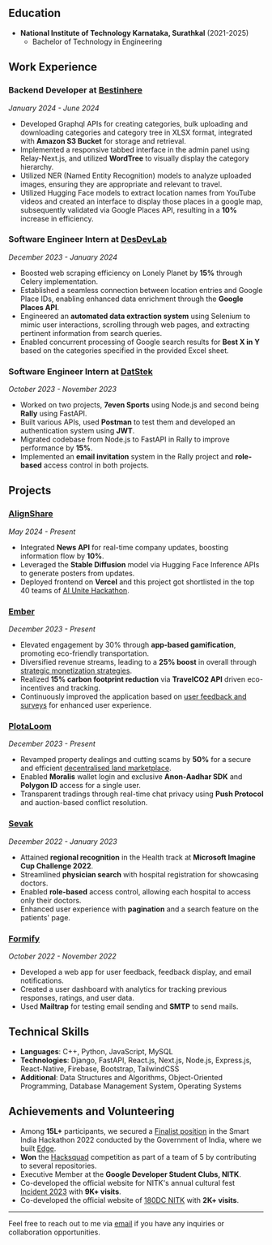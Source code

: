 ## Education

- **National Institute of Technology Karnataka, Surathkal** (2021-2025)
  - Bachelor of Technology in Engineering
 
## Work Experience

### Backend Developer at [Bestinhere](https://www.linkedin.com/company/bestinhere/)
_January 2024 - June 2024_

- Developed Graphql APIs for creating categories, bulk uploading and downloading categories and category tree in XLSX format, integrated with **Amazon S3 Bucket** for storage and retrieval.
- Implemented a responsive tabbed interface in the admin panel using Relay-Next.js, and utilized **WordTree** to visually display the category hierarchy.
- Utilized NER (Named Entity Recognition) models to analyze uploaded images, ensuring they are appropriate and relevant to travel.
- Utilized Hugging Face models to extract location names from YouTube videos and created an interface to display those places in a google map, subsequently validated via Google Places API, resulting in a **10%** increase in efficiency.
  
### Software Engineer Intern at [DesDevLab](https://www.linkedin.com/company/desdevlab---sps-techwizards-pvt-ltd/)
_December 2023 - January 2024_

- Boosted web scraping efficiency on Lonely Planet by **15%** through Celery implementation.
- Established a seamless connection between location entries and Google Place IDs, enabling enhanced data enrichment through the **Google Places API**.
- Engineered an **automated data extraction system** using Selenium to mimic user interactions, scrolling through web pages, and extracting pertinent information from search queries.
- Enabled concurrent processing of Google search results for **Best X in Y** based on the categories specified in the provided Excel sheet.

### Software Engineer Intern at [DatStek](https://www.linkedin.com/company/datstek/)
_October 2023 - November 2023_

- Worked on two projects, **7even Sports** using Node.js and second being **Rally** using FastAPI.
- Built various APIs, used **Postman** to test them and developed an authentication system using **JWT**.
- Migrated codebase from Node.js to FastAPI in Rally to improve performance by **15%**.
- Implemented an **email invitation** system in the Rally project and **role-based** access control in both projects.

## Projects
### [AlignShare](https://github.com/AlignShare/AlignShareOfficial)
_May 2024 - Present_

- Integrated **News API** for real-time company updates, boosting information flow by **10%**.
- Leveraged the **Stable Diffusion** model via Hugging Face Inference APIs to generate posters from updates.
- Deployed frontend on **Vercel** and this project got shortlisted in the top 40 teams of [AI Unite Hackathon](https://hack2skill.com/hack/aiunitehackathon/).


### [Ember](https://github.com/EmberTechWorks/Ember)
_December 2023 - Present_

- Elevated engagement by 30% through **app-based gamification**, promoting eco-friendly transportation.
- Diversified revenue streams, leading to a **25% boost** in overall through [strategic monetization strategies](https://github.com/EmberTechWorks/Ember/blob/main/docs/Idea.pdf).
- Realized **15% carbon footprint reduction** via **TravelCO2 API** driven eco-incentives and tracking.
- Continuously improved the application based on [user feedback and surveys](https://docs.google.com/forms/d/e/1FAIpQLSdULAdzWiRRYZH6KibM5INuN-ySGnIk-FpYDxLnyeYiGUH0sw/viewform) for enhanced user experience.

### [PlotaLoom](https://github.com/PlotaLoom/PlotaLoom)
_December 2023 - Present_
- Revamped property dealings and cutting scams by **50%** for a secure and efficient [decentralised land marketplace](https://plotaloom-eth.vercel.app/).
- Enabled **Moralis** wallet login and exclusive **Anon-Aadhar SDK** and **Polygon ID** access for a single user.
- Transparent tradings through real-time chat privacy using **Push Protocol** and auction-based conflict resolution.

### [Sevak](https://github.com/Sevak-Official/Sevak)
_December 2022 - January 2023_

- Attained **regional recognition** in the Health track at **Microsoft Imagine Cup Challenge 2022**.
- Streamlined **physician search** with hospital registration for showcasing doctors.
- Enabled **role-based** access control, allowing each hospital to access only their doctors.
- Enhanced user experience with **pagination** and a search feature on the patients' page.

### [Formify](https://github.com/tarun-hegde/Formify)
_October 2022 - November 2022_

- Developed a web app for user feedback, feedback display, and email notifications.
- Created a user dashboard with analytics for tracking previous responses, ratings, and user data.
- Used **Mailtrap** for testing email sending and **SMTP** to send mails.

## Technical Skills

- **Languages**: C++, Python, JavaScript, MySQL
- **Technologies**: Django, FastAPI, React.js, Next.js, Node.js, Express.js, React-Native, Firebase, Bootstrap, TailwindCSS
- **Additional**: Data Structures and Algorithms, Object-Oriented Programming, Database Management System, Operating Systems

## Achievements and Volunteering

- Among **15L+** participants, we secured a [Finalist position](https://drive.google.com/file/d/1vlb63nZbHkKoRJuw_OL3gCdskMG18G2V/view?usp=sharing) in the Smart India Hackathon 2022 conducted by the Government of India, where we built [Edge](https://github.com/tarun-hegde/Edge).
- **Won** the [Hacksquad](https://bit.ly/3FSwasv) competition as part of a team of 5 by contributing to several repositories.
- Executive Member at the **Google Developer Student Clubs, NITK**.
- Co-developed the official website for NITK's annual cultural fest [Incident 2023](https://incident2023.netlify.app/) with **9K+ visits**.
- Co-developed the official website of [180DC NITK](https://180dcnitk.org/) with **2K+ visits**.
---

Feel free to reach out to me via [email](mailto:tarun.hegde0907@gmail.com) if you have any inquiries or collaboration opportunities.
